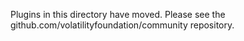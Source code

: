 Plugins in this directory have moved. Please see the github.com/volatilityfoundation/community repository.
